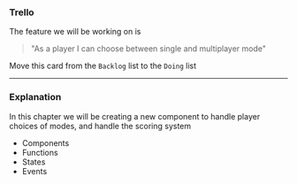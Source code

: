 ### Trello

The feature we will be working on is

> "As a player I can choose between single and multiplayer mode"

Move this card from the `Backlog` list to the `Doing` list

---

### Explanation

In this chapter we will be creating a new component to handle player choices of modes, and handle the scoring system

- Components
- Functions
- States
- Events

